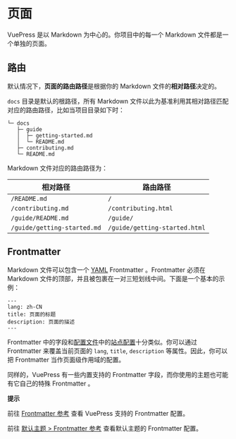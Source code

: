 # 页面
VuePress 是以 Markdown 为中心的。你项目中的每一个 Markdown 文件都是一个单独的页面。

## 路由
默认情况下，**页面的路由路径**是根据你的 Markdown 文件的**相对路径**决定的。

`docs` 目录是默认的根路径，所有 Markdown 文件以此为基准利用其相对路径匹配对应的路由路径，比如当项目目录如下时：

```
└─ docs
   ├─ guide
   │  ├─ getting-started.md
   │  └─ README.md
   ├─ contributing.md
   └─ README.md
```
Markdown 文件对应的路由路径为：

| 相对路径                    | 路由路径                      |
| --------------------------- | ----------------------------- |
| `/README.md`                | `/`                           |
| `/contributing.md`          | `/contributing.html`          |
| `/guide/README.md`          | `/guide/`                     |
| `/guide/getting-started.md` | `/guide/getting-started.html` |

## Frontmatter

Markdown 文件可以包含一个 [YAML](https://yaml.org/) Frontmatter 。Frontmatter 必须在 Markdown 文件的顶部，并且被包裹在一对三短划线中间。下面是一个基本的示例：

```
---
lang: zh-CN
title: 页面的标题
description: 页面的描述
---
```

Frontmatter 中的字段和[配置文件](https://v2.vuepress.vuejs.org/zh/guide/configuration.html#config-file)中的[站点配置](https://v2.vuepress.vuejs.org/zh/guide/configuration.html#站点配置)十分类似。你可以通过 Frontmatter 来覆盖当前页面的 `lang`, `title`, `description` 等属性。因此，你可以把 Frontmatter 当作页面级作用域的配置。

同样的，VuePress 有一些内置支持的 Frontmatter 字段，而你使用的主题也可能有它自己的特殊 Frontmatter 。

**提示**

前往 [Frontmatter 参考](https://v2.vuepress.vuejs.org/zh/reference/config.html) 查看 VuePress 支持的 Frontmatter 配置。

前往 [默认主题 > Frontmatter 参考](https://v2.vuepress.vuejs.org/zh/reference/default-theme/frontmatter.html) 查看默认主题的 Frontmatter 配置。